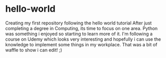 # hello-world
Creating my first repository following the hello world tutorial
After just completing a degree in Computing, its time to focus on one area. Python was something i enjoyed so starting to learn more of it. I'm following a course on Udemy which looks very interesting and hopefully i can use the knowledge to implement some things in my workplace. 
That was a bit of waffle to show i can edit! ;) 
